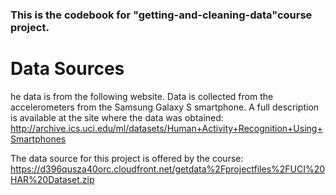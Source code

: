 ### This is the codebook for "getting-and-cleaning-data"course project. 
# Data Sources
he data is from the following website. Data is collected from the accelerometers from the Samsung Galaxy S smartphone. A full description is available at the site where the data was obtained:   http://archive.ics.uci.edu/ml/datasets/Human+Activity+Recognition+Using+Smartphones

The data source for this project is offered by the course: https://d396qusza40orc.cloudfront.net/getdata%2Fprojectfiles%2FUCI%20HAR%20Dataset.zip
